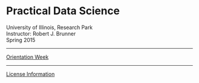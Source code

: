 # Practical Data Science

University of Illinois, Research Park    
Instructor: Robert J. Brunner    
Spring 2015  

-----

[Orientation Week](Week0/Docker.md)

-----

[License Information](LICENSE.md)
